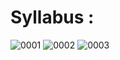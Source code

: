 # Syllabus :  
![0001](https://user-images.githubusercontent.com/37971771/155586549-e0247a1a-2f80-4fad-bf38-0dd5f75def53.jpg) 
![0002](https://user-images.githubusercontent.com/37971771/155586575-388fcaf6-7a66-4861-81bb-21a5462d9f67.jpg)
![0003](https://user-images.githubusercontent.com/37971771/155586584-bd7e0505-3bbb-4b03-98d2-f059a8602dce.jpg)
 
